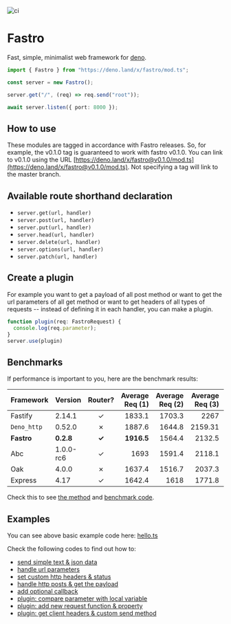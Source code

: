 ![ci](https://github.com/fastrojs/fastro-server/workflows/ci/badge.svg)
# Fastro
Fast, simple, minimalist web framework for [deno](https://deno.land/).

```ts
import { Fastro } from "https://deno.land/x/fastro/mod.ts";

const server = new Fastro();

server.get("/", (req) => req.send("root"));

await server.listen({ port: 8000 });

```

## How to use
These modules are tagged in accordance with Fastro releases. So, for example, the v0.1.0 tag is guaranteed to work with fastro v0.1.0. You can link to v0.1.0 using the URL [https://deno.land/x/fastro@v0.1.0/mod.ts](https://deno.land/x/fastro@v0.1.0/mod.ts). Not specifying a tag will link to the master branch.

## Available route shorthand declaration 
- `server.get(url, handler)`
- `server.post(url, handler)`
- `server.put(url, handler)`
- `server.head(url, handler)`
- `server.delete(url, handler)`
- `server.options(url, handler)`
- `server.patch(url, handler)`

## Create a plugin
For example you want to get a payload of all post method or want to get the url parameters of all get method or want to get headers of all types of requests --
instead of defining it in each handler, you can make a plugin.

```ts
function plugin(req: FastroRequest) {
  console.log(req.parameter);
}
server.use(plugin)
```

## Benchmarks
If performance is important to you, here are the benchmark results:

| Framework          | Version      | Router?      | Average Req (1) |  Average Req (2) | Average Req (3)| Average Req (3)|
| :----------------- | :----------- | :----------: | --------------: | --------------:  | --------------:| ---------------:
| Fastify            | 2.14.1       | &#10003;     | 1833.1          | 1703.3           | 2267           | 1850           |
| `Deno_http`        | 0.52.0	      | &#10007;     | 1887.6          | 1644.8           | 2159.31        | 1751.7         |
| **Fastro**         | **0.2.8**    | **&#10003;** | **1916.5**      | 1564.4           | 2132.5         | 1819.3         |
| Abc                | 1.0.0-rc6    | &#10003;     | 1693            | 1591.4           | 2118.1         | 1593.4         |
| Oak                | 4.0.0        | &#10007;     | 1637.4          | 1516.7           | 2037.3         | 1707.5         |
| Express            | 4.17         | &#10003;     | 1642.4          | 1618             | 1771.8         | 1638.7         |

Check this to see [the method](https://github.com/fastrojs/fastro-server/blob/master/benchmarks/readme.md) and [benchmark code](https://github.com/fastrojs/fastro-server/blob/master/benchmarks/benchmark.js).

## Examples
You can see above basic example code here: [hello.ts](https://github.com/fastrojs/fastro-server/blob/master/examples/hello.ts)

Check the following codes to find out how to:
- [send simple text & json data](https://github.com/fastrojs/fastro-server/blob/master/examples/main.ts#L5)
- [handle url parameters](https://github.com/fastrojs/fastro-server/blob/master/examples/main.ts#L20)
- [set custom http headers & status](https://github.com/fastrojs/fastro-server/blob/master/examples/main.ts#L9)
- [handle http posts & get the payload](https://github.com/fastrojs/fastro-server/blob/master/examples/main.ts#L28)
- [add optional callback](https://github.com/fastrojs/fastro-server/blob/master/examples/main.ts#L34)
- [plugin: compare parameter with local variable](https://github.com/fastrojs/fastro-server/blob/master/examples/use_plugin.ts#L5)
- [plugin: add new request function & property](https://github.com/fastrojs/fastro-server/blob/master/examples/use_plugin.ts#L23)
- [plugin: get client headers & custom send method](https://github.com/fastrojs/fastro-server/blob/master/examples/use_plugin.ts#L13)

